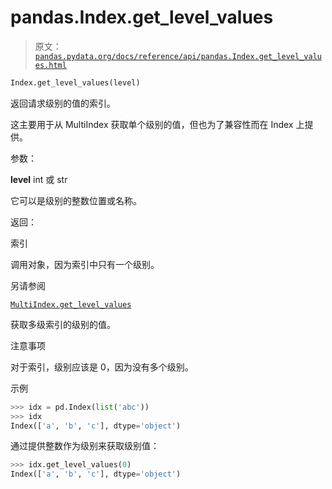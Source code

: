 # pandas.Index.get_level_values

> 原文：[`pandas.pydata.org/docs/reference/api/pandas.Index.get_level_values.html`](https://pandas.pydata.org/docs/reference/api/pandas.Index.get_level_values.html)

```py
Index.get_level_values(level)
```

返回请求级别的值的索引。

这主要用于从 MultiIndex 获取单个级别的值，但也为了兼容性而在 Index 上提供。

参数：

**level** int 或 str

它可以是级别的整数位置或名称。

返回：

索引

调用对象，因为索引中只有一个级别。

另请参阅

[`MultiIndex.get_level_values`](https://pandas.pydata.org/docs/reference/api/pandas.MultiIndex.get_level_values.html#pandas.MultiIndex.get_level_values "pandas.MultiIndex.get_level_values")

获取多级索引的级别的值。

注意事项

对于索引，级别应该是 0，因为没有多个级别。

示例

```py
>>> idx = pd.Index(list('abc'))
>>> idx
Index(['a', 'b', 'c'], dtype='object') 
```

通过提供整数作为级别来获取级别值：

```py
>>> idx.get_level_values(0)
Index(['a', 'b', 'c'], dtype='object') 
```
